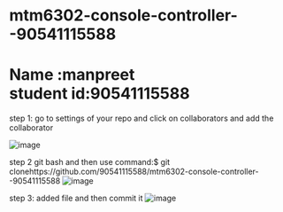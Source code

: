 # mtm6302-console-controller--90541115588
<h1>Name :manpreet<br>student id:90541115588</h1>
step 1: go to settings of your repo and click on collaborators and add the collaborator

![image](https://github.com/90541115588/mtm6302-console-controller--90541115588/assets/135871495/49281a9d-95fb-4e9b-803a-1da5001f8866)

 step 2 git bash and then use command:$ git clonehttps://github.com/90541115588/mtm6302-console-controller--90541115588
 ![image](https://github.com/90541115588/mtm6302-console-controller--90541115588/assets/135871495/92579eb9-07d3-4ee6-a8eb-7479a02579bd)

step 3: added file and then commit it
![image](https://github.com/90541115588/mtm6302-console-controller--90541115588/assets/135871495/57f56656-4ccf-49e3-989e-b5cb6ae60812)
